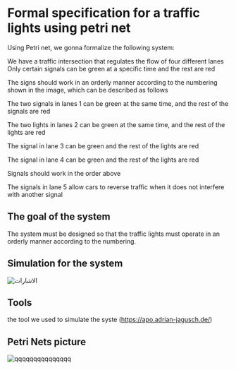 # Formal specification for a traffic lights using petri net
Using Petri net, we gonna formalize the following system:

We have a traffic intersection that regulates the flow of four different lanes
Only certain signals can be green at a specific time and the rest are red

The signs should work in an orderly manner according to the numbering shown in the image, which can be described as follows

The two signals in lanes 1 can be green at the same time, and the rest of the signals are red

The two lights in lanes 2 can be green at the same time, and the rest of the lights are red

The signal in lane 3 can be green and the rest of the lights are red

The signal in lane 4 can be green and the rest of the lights are red

Signals should work in the order above

The signals in lane 5 allow cars to reverse traffic when it does not interfere with another signal

## The goal of the system
The system must be designed so that the traffic lights must operate in an orderly manner according to the numbering.

## Simulation for the system

![الاشارات](https://user-images.githubusercontent.com/98769412/201525590-2be0541c-3d2b-46b4-a5a5-f9c9c4dfe00a.png)


## Tools

the tool we used to simulate the syste
(https://apo.adrian-jagusch.de/)






##  Petri Nets picture

![qqqqqqqqqqqqqqq](https://user-images.githubusercontent.com/98769412/201526379-e8561116-75ae-4349-8475-9011ccd3b844.png)
